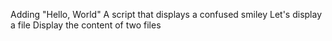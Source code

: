 Adding "Hello, World"
A script that displays a confused smiley
Let's display a file
Display the content of two files
